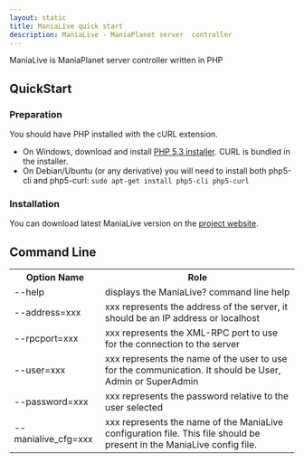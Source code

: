 ```yaml
---
layout: static
title: ManiaLive quick start
description: ManiaLive - ManiaPlanet server  controller
---
```


ManiaLive is ManiaPlanet server controller written in PHP

QuickStart
----------

### Preparation

You should have PHP installed with the cURL extension.

* On Windows, download and install [PHP 5.3 installer](http://windows.php.net/download/#php-5.3). CURL is bundled in the installer.
* On Debian/Ubuntu (or any derivative) you will need to install both php5-cli and php5-curl: `sudo apt-get install php5-cli php5-curl`

### Installation

You can download latest ManiaLive version on the [project website](https://code.google.com/p/manialive/downloads/list).

Command Line
------------

<table>
  <tr>
    <th>Option Name</th><th>Role</th>
  </tr>
  <tr>
    <td>--help</td><td>displays the ManiaLive? command line help </td>
  </tr>
  <tr>
    <td>--address=xxx</td><td>xxx represents the address of the server, it should be an IP address or localhost</td>
  </tr>
  <tr>
    <td>--rpcport=xxx</td><td>xxx represents the XML-RPC port to use for the connection to the server </td>
  </tr>
  <tr>
    <td>--user=xxx</td><td> xxx represents the name of the user to use for the communication. It should be User, Admin or SuperAdmin</td>
  </tr>
  <tr>
    <td>--password=xxx</td><td>xxx represents the password relative to the user selected</td>
  </tr>
  <tr>
    <td>--manialive_cfg=xxx</td><td>xxx represents the name of the ManiaLive configuration file. This file should be present in the ManiaLive config file. </td>
  </tr>
</table>